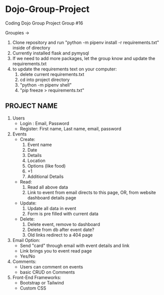 # Dojo-Group-Project
 Coding Dojo Group Project Group #16

Groupies -> 
1. Clone repository and run "python -m pipenv install -r requirements.txt" inside of directory
2. Currently installed flask and pymysql
3. If we need to add more packages, let the group know and update the requirements.txt
4. to update the requirements text on your computer:
    1. delete current requirements.txt
    2. cd into project directory
    3. "python -m pipenv shell"
    4. "pip freeze > requirements.txt"





## PROJECT NAME
1. Users 
    - Login : Email, Password
    - Register: First name, Last name, email, password
2. Events
    - Create:
        1. Event name
        2. Date
        3. Details
        4. Location
        5. Options (like food)
        6. +1
        7. Additional Details
    - Read: 
        1. Read all above data
        2. Link to event from email directs to this page, OR, from website dashboard details page
    - Update:
        1. Update all data in event
        2. Form is pre filled with current data
    - Delete: 
        1. Delete event, remove to dashboard
        2. Delete from db after event date?
        3. Old links redirect to a 404 page
3. Email Option:
    - Send "card" through email with event details and link
    - Link brings you to event read page
    - Yes/No
4. Comments:
    - Users can comment on events
    - basic CRUD on Comments
5. Front-End Frameworks:
    - Bootstrap or Tailwind
    - Custom CSS
